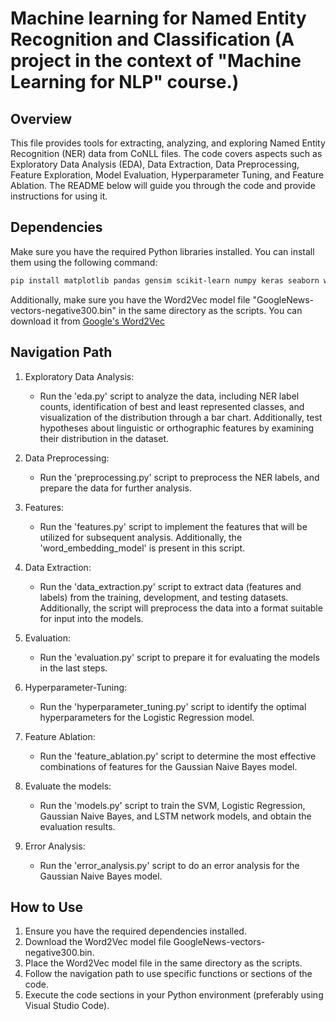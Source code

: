 # Machine learning for Named Entity Recognition and Classification (A project in the context of "Machine Learning for NLP" course.)

## Overview

This file provides tools for extracting, analyzing, and exploring Named Entity Recognition (NER) data from CoNLL files. The code covers aspects such as Exploratory Data Analysis (EDA), Data Extraction, Data Preprocessing, Feature Exploration,  Model Evaluation, Hyperparameter Tuning, and Feature Ablation.
 The README below will guide you through the code and provide instructions for using it.

## Dependencies

Make sure you have the required Python libraries installed. You can install them using the following command:

```bash
pip install matplotlib pandas gensim scikit-learn numpy keras seaborn wordcloud
```

Additionally, make sure you have the Word2Vec model file "GoogleNews-vectors-negative300.bin" in the same directory as the scripts. You can download it from [Google's Word2Vec](https://code.google.com/archive/p/word2vec/)

## Navigation Path

1) Exploratory Data Analysis:
   - Run the 'eda.py' script to analyze the data, including NER label counts, identification of best and least represented classes, and visualization of the distribution through a bar chart. Additionally, test hypotheses about linguistic or orthographic features by examining their distribution in the dataset.

2) Data Preprocessing:
   - Run the 'preprocessing.py' script to preprocess the NER labels, and prepare the data for further analysis.
  
3) Features:
   - Run the 'features.py' script to implement the features that will be utilized for subsequent analysis. Additionally, the 'word_embedding_model' is present in this script.

4) Data Extraction:
   - Run the 'data_extraction.py' script to extract data (features and labels) from the training, development, and testing datasets. Additionally, the script will preprocess the data into a format suitable for input into the models.
  
5) Evaluation:
   - Run the 'evaluation.py' script to prepare it for evaluating the models in the last steps.

6) Hyperparameter-Tuning:
   - Run the 'hyperparameter_tuning.py' script to identify the optimal hyperparameters for the Logistic Regression model.

7) Feature Ablation:
   - Run the 'feature_ablation.py' script to determine the most effective combinations of features for the Gaussian Naive Bayes model.

8) Evaluate the models:
   - Run the 'models.py' script to train the SVM, Logistic Regression, Gaussian Naive Bayes, and LSTM network models, and obtain the evaluation results.

9) Error Analysis:
   - Run the 'error_analysis.py' script to do an error analysis for the Gaussian Naive Bayes model.

## How to Use

1) Ensure you have the required dependencies installed.
2) Download the Word2Vec model file GoogleNews-vectors-negative300.bin.
3) Place the Word2Vec model file in the same directory as the scripts.
4) Follow the navigation path to use specific functions or sections of the code.
5) Execute the code sections in your Python environment (preferably using Visual Studio Code).
